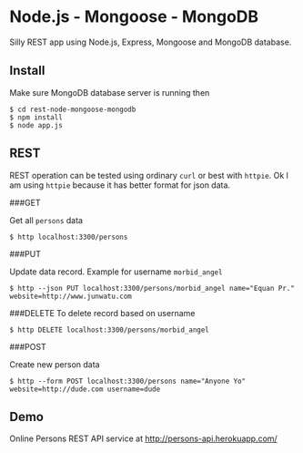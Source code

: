 Node.js - Mongoose - MongoDB
============================

Silly REST app using Node.js, Express, Mongoose and MongoDB database.


Install
-------

Make sure MongoDB database server is running then

```
$ cd rest-node-mongoose-mongodb
$ npm install
$ node app.js
```


REST
----

REST operation can be tested using ordinary `curl` or best with `httpie`. Ok l am using `httpie` because
it has better format for json data.

###GET

Get all `persons` data

```
$ http localhost:3300/persons
```

###PUT

Update data record. Example for username `morbid_angel`

```
$ http --json PUT localhost:3300/persons/morbid_angel name="Equan Pr." website=http://www.junwatu.com
```

###DELETE
To delete record based on username

```
$ http DELETE localhost:3300/persons/morbid_angel
```

###POST

Create new person data

```
$ http --form POST localhost:3300/persons name="Anyone Yo" website=http://dude.com username=dude
```

Demo
----

Online Persons REST API service at http://persons-api.herokuapp.com/
